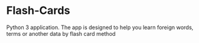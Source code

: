 # Flash-Cards
Python 3 application. The app is designed to help you learn foreign words, terms or another data by flash card method
